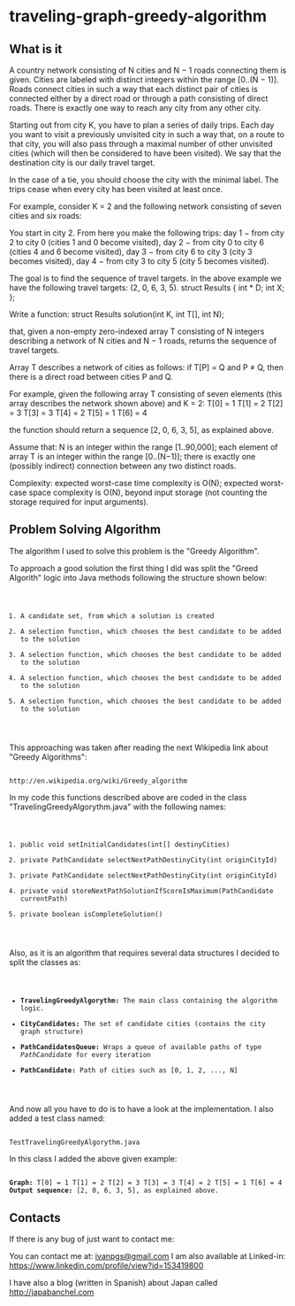 traveling-graph-greedy-algorithm
================================

What is it
----------

A country network consisting of N cities and N − 1 roads connecting them is given. Cities are labeled with distinct integers within the range [0..(N − 1)]. Roads connect cities in such a way that each distinct pair of cities is connected either by a direct road or through a path consisting of direct roads. There is exactly one way to reach any city from any other city.

Starting out from city K, you have to plan a series of daily trips. Each day you want to visit a previously unvisited city in such a way that, on a route to that city, you will also pass through a maximal number of other unvisited cities (which will then be considered to have been visited). We say that the destination city is our daily travel target.

In the case of a tie, you should choose the city with the minimal label. The trips cease when every city has been visited at least once.

For example, consider K = 2 and the following network consisting of seven cities and six roads:

You start in city 2. From here you make the following trips:
day 1 − from city 2 to city 0 (cities 1 and 0 become visited), day 2 − from city 0 to city 6 (cities 4 and 6 become visited), day 3 − from city 6 to city 3 (city 3 becomes visited), day 4 − from city 3 to city 5 (city 5 becomes visited).

The goal is to find the sequence of travel targets. In the above example we have the following travel targets: (2, 0, 6, 3, 5).
struct Results { int * D; int X; };

Write a function:
struct Results solution(int K, int T[], int N);

that, given a non-empty zero-indexed array T consisting of N integers describing a network of N cities and N − 1 roads, returns the sequence of travel targets.

Array T describes a network of cities as follows:
if T[P] = Q and P ≠ Q, then there is a direct road between cities P and Q.

For example, given the following array T consisting of seven elements (this array describes the network shown above) and K = 2:
T[0] = 1 T[1] = 2 T[2] = 3 T[3] = 3 T[4] = 2 T[5] = 1 T[6] = 4

the function should return a sequence [2, 0, 6, 3, 5], as explained above.

Assume that:
N is an integer within the range [1..90,000]; each element of array T is an integer within the range [0..(N−1)]; there is exactly one (possibly indirect) connection between any two distinct roads.

Complexity:
expected worst-case time complexity is O(N); expected worst-case space complexity is O(N), beyond input storage (not counting the storage required for input arguments). 

Problem Solving Algorithm
-------------------------

The algorithm I used to solve this problem is the "Greedy Algorithm". 

To approach a good solution the first thing I did was split the "Greed Algorith" logic into Java methods following the structure shown below:

<pre><code>
<ol>
<li>A candidate set, from which a solution is created</li>
<li>A selection function, which chooses the best candidate to be added to the solution</li>
<li>A selection function, which chooses the best candidate to be added to the solution</li>
<li>A selection function, which chooses the best candidate to be added to the solution</li>
<li>A selection function, which chooses the best candidate to be added to the solution</li>
</ol>
</code></pre>

This approaching was taken after reading the next Wikipedia link about "Greedy Algorithms":

<pre><code>
http://en.wikipedia.org/wiki/Greedy_algorithm
</code></pre>

In my code this functions described above are coded in the class "TravelingGreedyAlgorythm.java" with the following names:

<pre><code>
<ol>
<li>public void setInitialCandidates(int[] destinyCities)</li>
<li>private PathCandidate selectNextPathDestinyCity(int originCityId)</li>
<li>private PathCandidate selectNextPathDestinyCity(int originCityId)</li>
<li>private void storeNextPathSolutionIfScoreIsMaximum(PathCandidate currentPath)</li>
<li>private boolean isCompleteSolution()</li>
</ol>
</code></pre>

Also, as it is an algorithm that requires several data structures I decided to split the classes as:

<pre><code>
<ul>
<li><b>TravelingGreedyAlgorythm:</b> The main class containing the algorithm logic.</li>
<li><b>CityCandidates:</b> The set of candidate cities (contains the city graph structure) </li>
<li><b>PathCandidatesQueue:</b> Wraps a queue of available paths of type <i>PathCandidate</i> for every iteration</li>
<li><b>PathCandidate:</b> Path of cities such as [0, 1, 2, ..., N] </li>
</ul>
</code></pre>

And now all you have to do is to have a look at the implementation. I also added a test class named:

<pre><code>
TestTravelingGreedyAlgorythm.java
</code></pre>

In this class I added the above given example:

<pre><code>
<b>Graph:</b> T[0] = 1 T[1] = 2 T[2] = 3 T[3] = 3 T[4] = 2 T[5] = 1 T[6] = 4
<b>Output sequence:</b> [2, 0, 6, 3, 5], as explained above.
</code></pre>

Contacts
--------

If there is any bug of just want to contact me:

You can contact me at: ivanpgs@gmail.com
I am also available at Linked-in: https://www.linkedin.com/profile/view?id=153419800

I have also a blog (written in Spanish) about Japan called http://japabanchel.com
